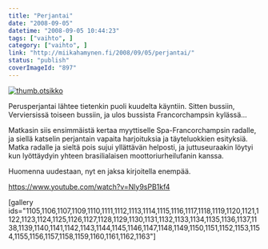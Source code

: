 ```yaml
---
title: "Perjantai"
date: "2008-09-05"
datetime: "2008-09-05 10:44:23"
tags: ["vaihto", ]
category: ["vaihto", ]
link: "http://miikahamynen.fi/2008/09/05/perjantai/"
status: "publish"
coverImageId: "897"
---
```


[![](/uploads/2008/09/thumb.otsikko6.jpg "thumb.otsikko")](http://miikahamynen.fi/2008/09/05/perjantai/thumb-otsikko-23/)

Perusperjantai lähtee tietenkin puoli kuudelta käyntiin. Sitten bussiin, Verviersissä toiseen bussiin, ja ulos bussista Francorchampsin kylässä...

Matkasin siis ensimmäistä kertaa myyttiselle Spa-Francorchampsin radalle, ja siellä katselin perjantain vapaita harjoituksia ja täyteluokkien esityksiä. Matka radalle ja sieltä pois sujui yllättävän helposti, ja juttuseuraakin löytyi kun lyöttäydyin yhteen brasilialaisen moottoriurheilufanin kanssa.

Huomenna uudestaan, nyt en jaksa kirjoitella enempää.

https://www.youtube.com/watch?v=Nly9sPB1kf4

\[gallery ids="1105,1106,1107,1109,1110,1111,1112,1113,1114,1115,1116,1117,1118,1119,1120,1121,1122,1123,1124,1125,1126,1127,1128,1129,1130,1131,1132,1133,1134,1135,1136,1137,1138,1139,1140,1141,1142,1143,1144,1145,1146,1147,1148,1149,1150,1151,1152,1153,1154,1155,1156,1157,1158,1159,1160,1161,1162,1163"\]
